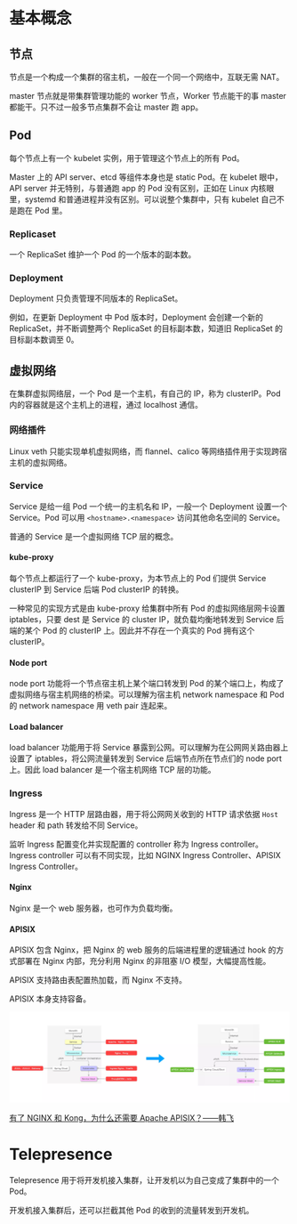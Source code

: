 # 基本概念

## 节点

节点是一个构成一个集群的宿主机，一般在一个同一个网络中，互联无需 NAT。

master 节点就是带集群管理功能的 worker 节点，Worker 节点能干的事 master 都能干。只不过一般多节点集群不会让 master 跑 app。

## Pod

每个节点上有一个 kubelet 实例，用于管理这个节点上的所有 Pod。

Master 上的 API server、etcd 等组件本身也是 static Pod。在 kubelet 眼中，API server 并无特别，与普通跑 app 的 Pod 没有区别，正如在 Linux 内核眼里，systemd 和普通进程并没有区别。可以说整个集群中，只有 kubelet 自己不是跑在 Pod 里。

### Replicaset

一个 ReplicaSet 维护一个 Pod 的一个版本的副本数。

### Deployment

Deployment 只负责管理不同版本的 ReplicaSet。

例如，在更新 Deployment 中 Pod 版本时，Deployment 会创建一个新的 ReplicaSet，并不断调整两个 ReplicaSet 的目标副本数，知道旧 ReplicaSet 的目标副本数调至 0。

## 虚拟网络

在集群虚拟网络层，一个 Pod 是一个主机，有自己的 IP，称为 clusterIP。Pod 内的容器就是这个主机上的进程，通过 localhost 通信。

### 网络插件

Linux veth 只能实现单机虚拟网络，而 flannel、calico 等网络插件用于实现跨宿主机的虚拟网络。

### Service

Service 是给一组 Pod 一个统一的主机名和 IP，一般一个 Deployment 设置一个 Service。Pod 可以用 `<hostname>.<namespace>` 访问其他命名空间的 Service。

普通的 Service 是一个虚拟网络 TCP 层的概念。

#### kube-proxy

每个节点上都运行了一个 kube-proxy，为本节点上的 Pod 们提供 Service clusterIP 到 Service 后端 Pod clusterIP 的转换。

一种常见的实现方式是由 kube-proxy 给集群中所有 Pod 的虚拟网络层网卡设置 iptables，只要 dest 是 Service 的 cluster IP，就负载均衡地转发到 Service 后端的某个 Pod 的 clusterIP 上。因此并不存在一个真实的 Pod 拥有这个 clusterIP。

#### Node port

node port 功能将一个节点宿主机上某个端口转发到 Pod 的某个端口上，构成了虚拟网络与宿主机网络的桥梁。可以理解为宿主机 network namespace 和 Pod 的 network namespace 用 veth pair 连起来。

#### Load balancer

load balancer 功能用于将 Service 暴露到公网。可以理解为在公网网关路由器上设置了 iptables，将公网流量转发到 Service 后端节点所在节点们的 node port 上。因此 load balancer 是一个宿主机网络 TCP 层的功能。

### Ingress

Ingress 是一个 HTTP 层路由器，用于将公网网关收到的 HTTP 请求依据 `Host` header 和 path 转发给不同 Service。

监听 Ingress 配置变化并实现配置的 controller 称为 Ingress controller。Ingress controller 可以有不同实现，比如 NGINX Ingress Controller、APISIX Ingress Controller。

#### Nginx

Nginx 是一个 web 服务器，也可作为负载均衡。

#### APISIX

APISIX 包含 Nginx，把 Nginx 的 web 服务的后端进程里的逻辑通过 hook 的方式部署在 Nginx 内部，充分利用 Nginx 的非阻塞 I/O 模型，大幅提高性能。

APISIX 支持路由表配置热加载，而 Nginx 不支持。

APISIX 本身支持容备。

![APISIX evolution](./Kubernetes/apisix-evolution.webp)

[有了 NGINX 和 Kong，为什么还需要 Apache APISIX？——韩飞](https://apisix.apache.org/zh/blog/2022/07/30/why-we-need-apache-apisix/)

# Telepresence

Telepresence 用于将开发机接入集群，让开发机以为自己变成了集群中的一个 Pod。

开发机接入集群后，还可以拦截其他 Pod 的收到的流量转发到开发机。
